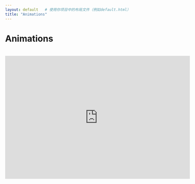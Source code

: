 ```yaml
---
layout: default   # 使用你项目中的布局文件（例如default.html）
title: "Animations"
---
```


# Animations



# <div class="videos">
  <iframe width="600" height="400" src="https://github.com/Bp-DUAN/Animation_GFs/blob/main/SDF_H_cross_1.avi" frameborder="0" allow="accelerometer; autoplay; clipboard-write; encrypted-media; gyroscope; picture-in-picture" allowfullscreen></iframe>

# </div>
